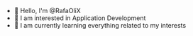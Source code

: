 - 👋 Hello, I'm @RafaOliX
- 👀 I am interested in Application Development
- 🌱 I am currently learning everything related to my interests

<!---
RafaOliX/RafaOliX is a ✨ special ✨ repository because its `README.md` (this file) appears on your GitHub profile.
You can click the Preview link to take a look at your changes.
--->
